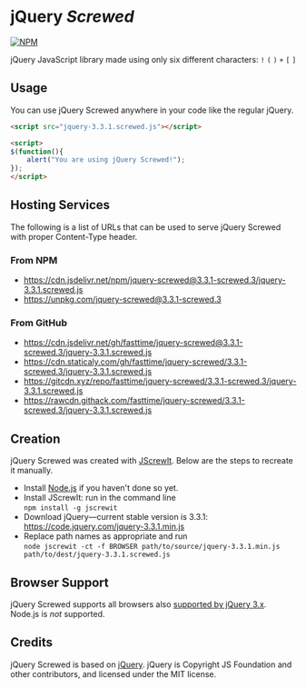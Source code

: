 # jQuery *Screwed*

[![NPM](https://nodei.co/npm/jquery-screwed.png?compact=true)](https://nodei.co/npm/jquery-screwed/)

jQuery JavaScript library made using only six different characters: `!` `(` `)` `+` `[` `]`

## Usage

You can use jQuery Screwed anywhere in your code like the regular jQuery.

```html
<script src="jquery-3.3.1.screwed.js"></script>
```

```html
<script>
$(function(){
    alert("You are using jQuery Screwed!");
});
</script>
```

## Hosting Services

The following is a list of URLs that can be used to serve jQuery Screwed with proper Content-Type
header.

### From NPM

* https://cdn.jsdelivr.net/npm/jquery-screwed@3.3.1-screwed.3/jquery-3.3.1.screwed.js
* https://unpkg.com/jquery-screwed@3.3.1-screwed.3

### From GitHub

* https://cdn.jsdelivr.net/gh/fasttime/jquery-screwed@3.3.1-screwed.3/jquery-3.3.1.screwed.js
* https://cdn.staticaly.com/gh/fasttime/jquery-screwed/3.3.1-screwed.3/jquery-3.3.1.screwed.js
* https://gitcdn.xyz/repo/fasttime/jquery-screwed/3.3.1-screwed.3/jquery-3.3.1.screwed.js
* https://rawcdn.githack.com/fasttime/jquery-screwed/3.3.1-screwed.3/jquery-3.3.1.screwed.js

## Creation

jQuery Screwed was created with [JScrewIt](https://github.com/fasttime/JScrewIt).
Below are the steps to recreate it manually.

* Install [Node.js](https://nodejs.org) if you haven't done so yet.
* Install JScrewIt: run in the command line<br>
  `npm install -g jscrewit`
* Download jQuery—current stable version is 3.3.1: https://code.jquery.com/jquery-3.3.1.min.js
* Replace path names as appropriate and run<br>
  `node jscrewit -ct -f BROWSER path/to/source/jquery-3.3.1.min.js
  path/to/dest/jquery-3.3.1.screwed.js`

## Browser Support

jQuery Screwed supports all browsers also
[supported by jQuery 3.x](https://jquery.com/browser-support/).
Node.js is *not* supported.

## Credits

jQuery Screwed is based on [jQuery](https://github.com/jquery/jquery).
jQuery is Copyright JS Foundation and other contributors, and licensed under the MIT license.
